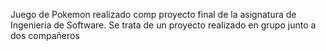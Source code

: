 Juego de Pokemon realizado comp proyecto final de la asignatura de Ingenieria de Software. Se trata de un proyecto realizado en grupo junto a dos compañeros

